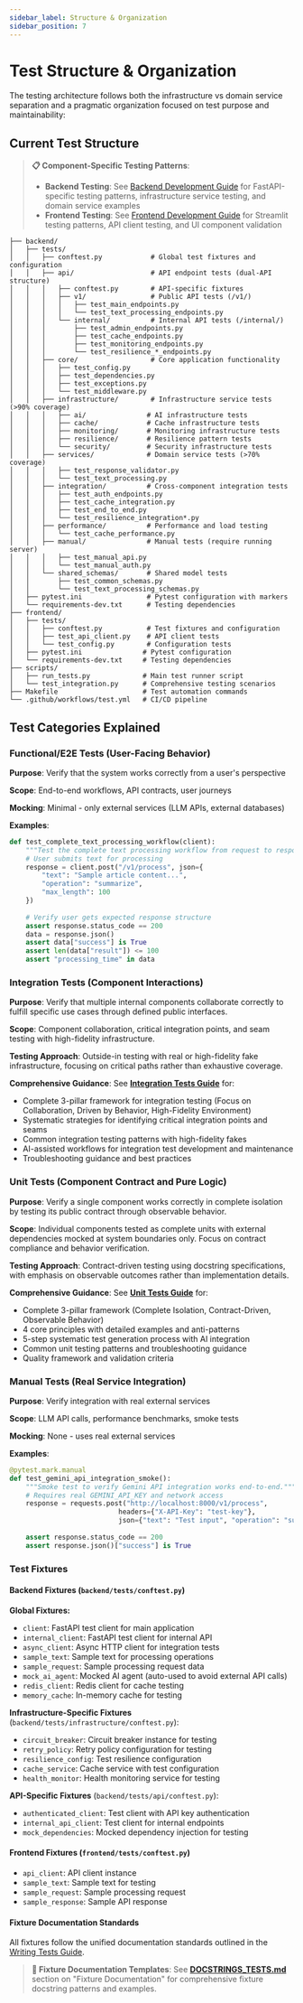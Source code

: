 ```yaml
---
sidebar_label: Structure & Organization
sidebar_position: 7
---
```


# Test Structure & Organization

The testing architecture follows both the infrastructure vs domain service separation and a pragmatic organization focused on test purpose and maintainability:

## Current Test Structure

> **📋 Component-Specific Testing Patterns**: 
> - **Backend Testing**: See [Backend Development Guide](../../backend/AGENTS.md) for FastAPI-specific testing patterns, infrastructure service testing, and domain service examples
> - **Frontend Testing**: See [Frontend Development Guide](../../frontend/AGENTS.md) for Streamlit testing patterns, API client testing, and UI component validation

```
├── backend/
│   ├── tests/
│   │   ├── conftest.py            # Global test fixtures and configuration
│   │   ├── api/                   # API endpoint tests (dual-API structure)
│   │   │   ├── conftest.py        # API-specific fixtures
│   │   │   ├── v1/                # Public API tests (/v1/)
│   │   │   │   ├── test_main_endpoints.py
│   │   │   │   └── test_text_processing_endpoints.py
│   │   │   └── internal/          # Internal API tests (/internal/)
│   │   │       ├── test_admin_endpoints.py
│   │   │       ├── test_cache_endpoints.py
│   │   │       ├── test_monitoring_endpoints.py
│   │   │       └── test_resilience_*_endpoints.py
│   │   ├── core/                  # Core application functionality
│   │   │   ├── test_config.py
│   │   │   ├── test_dependencies.py
│   │   │   ├── test_exceptions.py
│   │   │   └── test_middleware.py
│   │   ├── infrastructure/        # Infrastructure service tests (>90% coverage)
│   │   │   ├── ai/               # AI infrastructure tests
│   │   │   ├── cache/            # Cache infrastructure tests
│   │   │   ├── monitoring/       # Monitoring infrastructure tests
│   │   │   ├── resilience/       # Resilience pattern tests
│   │   │   └── security/         # Security infrastructure tests
│   │   ├── services/             # Domain service tests (>70% coverage)
│   │   │   ├── test_response_validator.py
│   │   │   └── test_text_processing.py
│   │   ├── integration/          # Cross-component integration tests
│   │   │   ├── test_auth_endpoints.py
│   │   │   ├── test_cache_integration.py
│   │   │   ├── test_end_to_end.py
│   │   │   └── test_resilience_integration*.py
│   │   ├── performance/          # Performance and load testing
│   │   │   └── test_cache_performance.py
│   │   ├── manual/               # Manual tests (require running server)
│   │   │   ├── test_manual_api.py
│   │   │   └── test_manual_auth.py
│   │   └── shared_schemas/       # Shared model tests
│   │       ├── test_common_schemas.py
│   │       └── test_text_processing_schemas.py
│   ├── pytest.ini                # Pytest configuration with markers
│   └── requirements-dev.txt      # Testing dependencies
├── frontend/
│   ├── tests/
│   │   ├── conftest.py           # Test fixtures and configuration
│   │   ├── test_api_client.py    # API client tests
│   │   └── test_config.py        # Configuration tests
│   ├── pytest.ini               # Pytest configuration
│   └── requirements-dev.txt     # Testing dependencies
├── scripts/
│   ├── run_tests.py             # Main test runner script
│   └── test_integration.py      # Comprehensive testing scenarios
├── Makefile                     # Test automation commands
└── .github/workflows/test.yml   # CI/CD pipeline
```

## Test Categories Explained

### Functional/E2E Tests (User-Facing Behavior)

**Purpose**: Verify that the system works correctly from a user's perspective

**Scope**: End-to-end workflows, API contracts, user journeys

**Mocking**: Minimal - only external services (LLM APIs, external databases)

**Examples**:
```python
def test_complete_text_processing_workflow(client):
    """Test the complete text processing workflow from request to response."""
    # User submits text for processing
    response = client.post("/v1/process", json={
        "text": "Sample article content...",
        "operation": "summarize", 
        "max_length": 100
    })
    
    # Verify user gets expected response structure
    assert response.status_code == 200
    data = response.json()
    assert data["success"] is True
    assert len(data["result"]) <= 100
    assert "processing_time" in data
```

### Integration Tests (Component Interactions)

**Purpose**: Verify that multiple internal components collaborate correctly to fulfill specific use cases through defined public interfaces.

**Scope**: Component collaboration, critical integration points, and seam testing with high-fidelity infrastructure.

**Testing Approach**: Outside-in testing with real or high-fidelity fake infrastructure, focusing on critical paths rather than exhaustive coverage.

**Comprehensive Guidance**: See **[Integration Tests Guide](./INTEGRATION_TESTS.md)** for:
- Complete 3-pillar framework for integration testing (Focus on Collaboration, Driven by Behavior, High-Fidelity Environment)
- Systematic strategies for identifying critical integration points and seams
- Common integration testing patterns with high-fidelity fakes
- AI-assisted workflows for integration test development and maintenance
- Troubleshooting guidance and best practices

### Unit Tests (Component Contract and Pure Logic)

**Purpose**: Verify a single component works correctly in complete isolation by testing its public contract through observable behavior.

**Scope**: Individual components tested as complete units with external dependencies mocked at system boundaries only. Focus on contract compliance and behavior verification.

**Testing Approach**: Contract-driven testing using docstring specifications, with emphasis on observable outcomes rather than implementation details.

**Comprehensive Guidance**: See **[Unit Tests Guide](./UNIT_TESTS.md)** for:
- Complete 3-pillar framework (Complete Isolation, Contract-Driven, Observable Behavior)
- 4 core principles with detailed examples and anti-patterns
- 5-step systematic test generation process with AI integration
- Common unit testing patterns and troubleshooting guidance
- Quality framework and validation criteria

### Manual Tests (Real Service Integration)

**Purpose**: Verify integration with real external services

**Scope**: LLM API calls, performance benchmarks, smoke tests

**Mocking**: None - uses real external services

**Examples**:
```python
@pytest.mark.manual
def test_gemini_api_integration_smoke():
    """Smoke test to verify Gemini API integration works end-to-end."""
    # Requires real GEMINI_API_KEY and network access
    response = requests.post("http://localhost:8000/v1/process", 
                           headers={"X-API-Key": "test-key"},
                           json={"text": "Test input", "operation": "summarize"})
    
    assert response.status_code == 200
    assert response.json()["success"] is True
```

### Test Fixtures

#### Backend Fixtures (`backend/tests/conftest.py`)

**Global Fixtures:**
- `client`: FastAPI test client for main application
- `internal_client`: FastAPI test client for internal API
- `async_client`: Async HTTP client for integration tests
- `sample_text`: Sample text for processing operations
- `sample_request`: Sample processing request data
- `mock_ai_agent`: Mocked AI agent (auto-used to avoid external API calls)
- `redis_client`: Redis client for cache testing
- `memory_cache`: In-memory cache for testing

**Infrastructure-Specific Fixtures** (`backend/tests/infrastructure/conftest.py`):
- `circuit_breaker`: Circuit breaker instance for testing
- `retry_policy`: Retry policy configuration for testing  
- `resilience_config`: Test resilience configuration
- `cache_service`: Cache service with test configuration
- `health_monitor`: Health monitoring service for testing

**API-Specific Fixtures** (`backend/tests/api/conftest.py`):
- `authenticated_client`: Test client with API key authentication
- `internal_api_client`: Test client for internal endpoints
- `mock_dependencies`: Mocked dependency injection for testing

#### Frontend Fixtures (`frontend/tests/conftest.py`)

- `api_client`: API client instance
- `sample_text`: Sample text for testing
- `sample_request`: Sample processing request
- `sample_response`: Sample API response

#### Fixture Documentation Standards

All fixtures follow the unified documentation standards outlined in the [Writing Tests Guide](./WRITING_TESTS.md#unified-test-documentation-standards).

> **📖 Fixture Documentation Templates**: See **[DOCSTRINGS_TESTS.md](../developer/DOCSTRINGS_TESTS.md)** section on "Fixture Documentation" for comprehensive fixture docstring patterns and examples.

